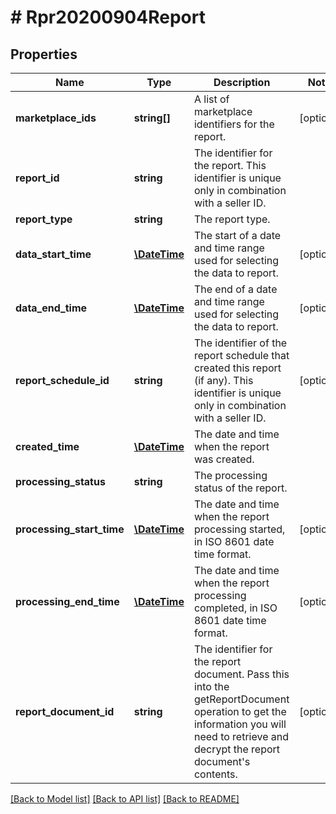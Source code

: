 # # Rpr20200904Report

## Properties

Name | Type | Description | Notes
------------ | ------------- | ------------- | -------------
**marketplace_ids** | **string[]** | A list of marketplace identifiers for the report. | [optional]
**report_id** | **string** | The identifier for the report. This identifier is unique only in combination with a seller ID. |
**report_type** | **string** | The report type. |
**data_start_time** | [**\DateTime**](\DateTime.md) | The start of a date and time range used for selecting the data to report. | [optional]
**data_end_time** | [**\DateTime**](\DateTime.md) | The end of a date and time range used for selecting the data to report. | [optional]
**report_schedule_id** | **string** | The identifier of the report schedule that created this report (if any). This identifier is unique only in combination with a seller ID. | [optional]
**created_time** | [**\DateTime**](\DateTime.md) | The date and time when the report was created. |
**processing_status** | **string** | The processing status of the report. |
**processing_start_time** | [**\DateTime**](\DateTime.md) | The date and time when the report processing started, in ISO 8601 date time format. | [optional]
**processing_end_time** | [**\DateTime**](\DateTime.md) | The date and time when the report processing completed, in ISO 8601 date time format. | [optional]
**report_document_id** | **string** | The identifier for the report document. Pass this into the getReportDocument operation to get the information you will need to retrieve and decrypt the report document&#39;s contents. | [optional]

[[Back to Model list]](../../README.md#models) [[Back to API list]](../../README.md#endpoints) [[Back to README]](../../README.md)

